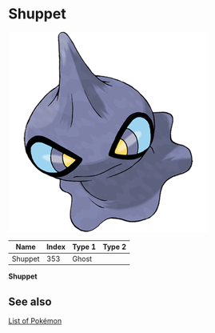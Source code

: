 # Shuppet


![Shuppet](images/353.png)

| **Name** | **Index** | **Type 1** | **Type 2** |
|----|----|----|----|
| Shuppet | 353 | Ghost  |  |

**Shuppet** 

## See also

[List of Pokémon](../pokemon.md)
